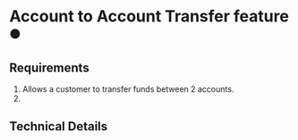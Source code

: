 # Account to Account Transfer feature <sup><sub>🟠</sub></sup>

## Requirements

1. Allows a customer to transfer funds between 2 accounts.
1. 


## Technical Details

  <!-- 
  * Implement TransferFunds method in Customer class <sup><sub>🟠</sub></sup>
    * [ ] 
    * [ ] 
    * [ ] 
    * [ ] method signature and access level: public uint TransferFunds(uint fromAccountId, uint toAccountId, double amount)
    * [ ] transfer does not allow overdrafts
    * [ ] 
    * [ ] adsf
    * [ ] adsf
  * Extend Transactions to support Account to Account Transfers <sup><sub>🟠</sub></sup>
    * [x] Relocate Transaction class to abc_bank.Transactions namespace
    * [x] Implement TransactionType enum
      * [x] Deposit
      * [x] Withdraw
      * [ ] TransferTo 🔻
      * [ ] TransferFrom 🔻
     -->